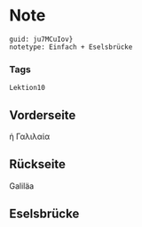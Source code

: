 # Note
```
guid: ju7MCuIov}
notetype: Einfach + Eselsbrücke
```

### Tags
```
Lektion10
```

## Vorderseite
ἡ Γαλιλαία

## Rückseite
Galiläa

## Eselsbrücke

